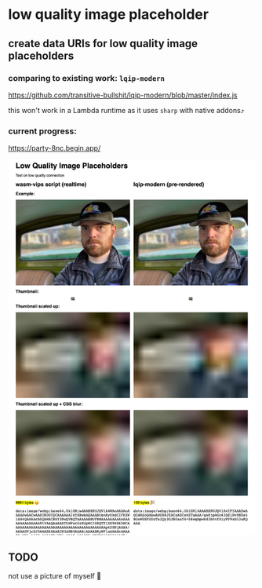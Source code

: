 # low quality image placeholder

## create data URIs for low quality image placeholders

### comparing to existing work: `lqip-modern`

https://github.com/transitive-bullshit/lqip-modern/blob/master/index.js

this won't work in a Lambda runtime as it uses `sharp` with native addons⤴

### current progress:

https://party-8nc.begin.app/

![site screenshot](screenshot.png)

## TODO

not use a picture of myself 😬
